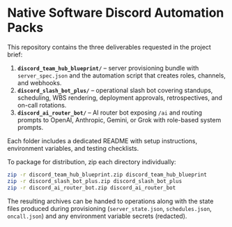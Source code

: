 # Native Software Discord Automation Packs

This repository contains the three deliverables requested in the project brief:

1. **`discord_team_hub_blueprint/`** – server provisioning bundle with
   `server_spec.json` and the automation script that creates roles, channels, and
   webhooks.
2. **`discord_slash_bot_plus/`** – operational slash bot covering standups,
   scheduling, WBS rendering, deployment approvals, retrospectives, and on-call
   rotations.
3. **`discord_ai_router_bot/`** – AI router bot exposing `/ai` and routing prompts
   to OpenAI, Anthropic, Gemini, or Grok with role-based system prompts.

Each folder includes a dedicated README with setup instructions, environment
variables, and testing checklists.

To package for distribution, zip each directory individually:

```bash
zip -r discord_team_hub_blueprint.zip discord_team_hub_blueprint
zip -r discord_slash_bot_plus.zip discord_slash_bot_plus
zip -r discord_ai_router_bot.zip discord_ai_router_bot
```

The resulting archives can be handed to operations along with the state files
produced during provisioning (`server_state.json`, `schedules.json`,
`oncall.json`) and any environment variable secrets (redacted).

